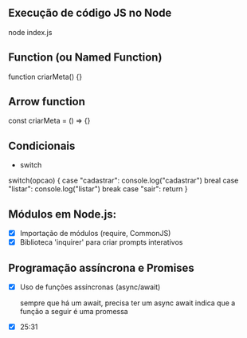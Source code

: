 ## Execução de código JS no Node
node index.js

## Function (ou Named Function)
function criarMeta() {}

## Arrow function
const criarMeta = () => {}

## Condicionais
- switch

switch(opcao) {
    case "cadastrar":
        console.log("cadastrar")
        breal
    case "listar":
        console.log("listar")
        break
    case "sair":
        return
}

## Módulos em Node.js:

- [x] Importação de módulos (require, CommonJS)
- [x] Biblioteca 'inquirer' para criar prompts interativos

## Programação assíncrona e Promises

- [x] Uso de funções assíncronas (async/await)

    sempre que há um await, precisa ter um async
    await indica que a função a seguir é uma promessa

- [x] 25:31
